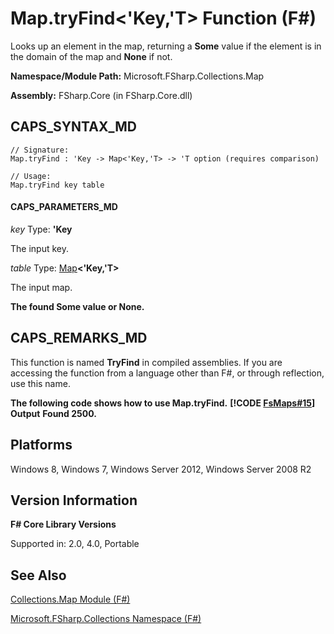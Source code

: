 # Map.tryFind<'Key,'T> Function (F#)

Looks up an element in the map, returning a **Some** value if the element is in the domain of the map and **None** if not.

**Namespace/Module Path:** Microsoft.FSharp.Collections.Map

**Assembly:** FSharp.Core (in FSharp.Core.dll)


## CAPS_SYNTAX_MD

```
// Signature:
Map.tryFind : 'Key -> Map<'Key,'T> -> 'T option (requires comparison)

// Usage:
Map.tryFind key table
```

#### CAPS_PARAMETERS_MD
*key*
Type: **'Key**


The input key.


*table*
Type: [Map](http://msdn.microsoft.com/en-us/library/975316ea-55e3-4987-9994-90897ad45664)**&lt;'Key,'T&gt;**


The input map.



**The found Some value or None.**
## CAPS_REMARKS_MD
This function is named **TryFind** in compiled assemblies. If you are accessing the function from a language other than F#, or through reflection, use this name.

**The following code shows how to use Map.tryFind.**
**[!CODE [FsMaps#15](../CodeSnippet/VS_Snippets_Fsharp/fsmaps/FSharp/fs/program.fs#15)]**
**Output**
**Found 2500.**
## Platforms
Windows 8, Windows 7, Windows Server 2012, Windows Server 2008 R2


## Version Information
**F# Core Library Versions**

Supported in: 2.0, 4.0, Portable




## See Also
[Collections.Map Module &#40;F&#35;&#41;](Collections.Map+Module+%28F%23%29.md)

[Microsoft.FSharp.Collections Namespace &#40;F&#35;&#41;](Microsoft.FSharp.Collections+Namespace+%28F%23%29.md)

